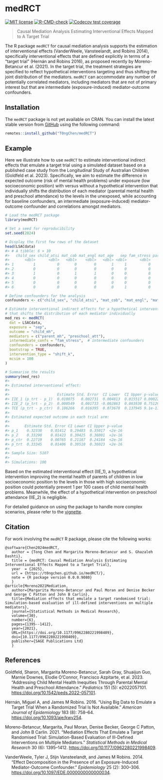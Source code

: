 
<!-- README.md is generated from README.Rmd. Please edit that file -->

# medRCT

<!-- badges: start -->

[![MIT
license](http://img.shields.io/badge/license-MIT-brightgreen.svg)](http://opensource.org/licenses/MIT)
[![R-CMD-check](https://github.com/T0ngChen/medRCT/actions/workflows/R-CMD-check.yaml/badge.svg)](https://github.com/T0ngChen/medRCT/actions/workflows/R-CMD-check.yaml)
[![Codecov test
coverage](https://codecov.io/gh/T0ngChen/medRCT/graph/badge.svg)](https://app.codecov.io/gh/T0ngChen/medRCT)
<!-- badges: end -->

> Causal Mediation Analysis Estimating Interventional Effects Mapped to
> A Target Trial

The R package `medRCT` for causal mediation analysis supports the
estimation of interventional effects (VanderWeele, Vansteelandt, and
Robins 2014), specifically interventional effects that are defined
explicitly in terms of a “target trial” (Hernán and Robins 2016), as
proposed recently by Moreno-Betancur et al. (2021). In the target trial,
the treatment strategies are specified to reflect hypothetical
interventions targeting and thus shifting the joint distribution of the
mediators. `medRCT` can accommodate any number of potentially correlated
mediators, including mediators that are not of primary interest but that
are intermediate (exposure-induced) mediator-outcome confounders.

## Installation

The `medRCT` package is not yet available on CRAN. You can install the
latest stable version from [GitHub](https://github.com/T0ngChen/medRCT)
using the following command:

``` r
remotes::install_github("T0ngChen/medRCT")
```

## Example

Here we illustrate how to use `medRCT` to estimate interventional
indirect effects that emulate a target trial using a simulated dataset
based on a published case study from the Longitudinal Study of
Australian Children (Goldfeld et al. 2023). Specifically, we aim to
estimate the difference in expected outcome (risk of mental health
problems) under exposure (low socioeconomic position) with versus
without a hypothetical intervention that individually shifts the
distribution of each mediator (parental mental health and preschool
attendance) to the levels in the unexposed, while accounting for
baseline confounders, an intermediate (exposure-induced)
mediator-outcome confounder and correlations amongst mediators.

``` r
# Load the medRCT package
library(medRCT)

# Set a seed for reproducibility
set.seed(2024)

# Display the first few rows of the dataset
head(LSACdata)
#> # A tibble: 6 × 10
#>   child_sex child_atsi mat_cob mat_engl mat_age   sep fam_stress parent_mh preschool_att child_mh
#>       <dbl>      <dbl>   <dbl>    <dbl>   <dbl> <dbl>      <dbl>     <dbl>         <dbl>    <dbl>
#> 1         1          0       0        0       1     1          0         0             1        0
#> 2         0          0       0        0       0     0          0         0             1        0
#> 3         1          0       1        1       0     0          0         1             0        0
#> 4         0          0       0        0       0     0          0         0             1        0
#> 5         0          0       0        0       0     0          0         0             0        0
#> 6         0          0       0        0       0     1          0         0             0        0

# Define confounders for the analysis
confounders <- c("child_sex", "child_atsi", "mat_cob", "mat_engl", "mat_age")

# Estimate interventional indirect effects for a hypothetical intervention
# that shifts the distribution of each mediator individually
med_res <- medRCT(
  dat = LSACdata,                      
  exposure = "sep",                    
  outcome = "child_mh",                
  mediators = c("parent_mh", "preschool_att"), 
  intermediate_confs = "fam_stress",  # intermediate confounders 
  confounders = confounders,           
  bootstrap = TRUE,                    
  intervention_type = "shift_k",       
  mcsim = 100                          
)

# Summarise the results
summary(med_res)
#> 
#> Estimated interventional effect: 
#> 
#>                      Estimate Std. Error  CI Lower  CI Upper p-value
#> IIE_1 (p_trt - p_1)  0.010075   0.002731  0.004813  0.015517 0.00022
#> IIE_2 (p_trt - p_2)  0.000549   0.001733 -0.002863  0.003930 0.75129
#> TCE (p_trt - p_ctr)  0.106266   0.016395  0.073678  0.137945 9.1e-11
#> 
#> Estimated expected outcome in each trial arm:
#> 
#>       Estimate Std. Error CI Lower CI Upper p-value
#> p_1    0.32338    0.01412  0.29483  0.35017  <2e-16
#> p_2    0.33290    0.01423  0.30425  0.36001  <2e-16
#> p_ctr  0.22719    0.00765  0.21187  0.24184  <2e-16
#> p_trt  0.33345    0.01406  0.30510  0.36023  <2e-16
#> 
#> Sample Size: 5107 
#> 
#> Simulations: 100
```

Based on the estimated interventional effect (IIE_1), a hypothetical
intervention improving the mental health of parents of children in low
socioeconomic position to the levels in those with high socioeconomic
position could potentially prevent 1 per 100 cases of child mental
health problems. Meanwhile, the effect of a hypothetical intervention on
preschool attendance (IIE_2) is negligible.

For detailed guidance on using the package to handle more complex
scenarios, please refer to the
[vignette](https://t0ngchen.github.io/medRCT/articles/intro.html).

## Citation

For work involving the `medRCT` R package, please cite the following
works:

    @software{Chen2024medRCT,
       author = {Tong Chen and Margarita Moreno-Betancur and S. Ghazaleh Dashti},
       title = {medRCT: Causal Mediation Analysis Estimating Interventional Effects Mapped to a Target Trial},
       year  = {2025},
       url = {https://t0ngchen.github.io/medRCT/},
       note = {R package version 0.0.0.9080}
       }
    @article{Moreno2021Mediation,
       author={Margarita Moreno-Betancur and Paul Moran and Denise Becker and George C Patton and John B Carlin},
       title={Mediation effects that emulate a target randomised trial: Simulation-based evaluation of ill-defined interventions on multiple mediators},
       journal={Statistical Methods in Medical Research},
       volume={30},
       number={6},
       pages={1395--1412},
       year={2021},
       URL={https://doi.org/10.1177/0962280221998409},
       doi={10.1177/0962280221998409},
       publisher={SAGE Publications Ltd}
       }    

## References

<div id="refs" class="references csl-bib-body hanging-indent"
entry-spacing="0">

<div id="ref-Goldfeld2023" class="csl-entry">

Goldfeld, Sharon, Margarita Moreno-Betancur, Sarah Gray, Shuaijun Guo,
Marnie Downes, Elodie O’Connor, Francisco Azpitarte, et al. 2023.
“Addressing Child Mental Health Inequities Through Parental Mental
Health and Preschool Attendance.” *Pediatrics* 151 (5): e2022057101.
<https://doi.org/10.1542/peds.2022-057101>.

</div>

<div id="ref-hernan2016using" class="csl-entry">

Hernán, Miguel A, and James M Robins. 2016. “Using Big Data to Emulate a
Target Trial When a Randomized Trial Is Not Available.” *American
Journal of Epidemiology* 183 (8): 758–64.
<https://doi.org/10.1093/aje/kwv254>.

</div>

<div id="ref-Moreno2021Mediation" class="csl-entry">

Moreno-Betancur, Margarita, Paul Moran, Denise Becker, George C Patton,
and John B Carlin. 2021. “Mediation Effects That Emulate a Target
Randomised Trial: Simulation-Based Evaluation of Ill-Defined
Interventions on Multiple Mediators.” *Statistical Methods in Medical
Research* 30 (6): 1395–1412. <https://doi.org/10.1177/0962280221998409>.

</div>

<div id="ref-vanderweele2014effect" class="csl-entry">

VanderWeele, Tyler J, Stijn Vansteelandt, and James M Robins. 2014.
“Effect Decomposition in the Presence of an Exposure-Induced
Mediator-Outcome Confounder.” *Epidemiology* 25 (2): 300–306.
<https://doi.org/10.1097/EDE.0000000000000034>.

</div>

</div>
